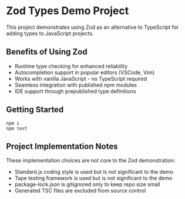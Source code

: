 # Zod Types Demo Project

This project demonstrates using Zod as an alternative to TypeScript for adding types to JavaScript projects.

## Benefits of Using Zod
* Runtime type checking for enhanced reliability
* Autocompletion support in popular editors (VSCode, Vim)
* Works with vanilla JavaScript - no TypeScript required
* Seamless integration with published npm modules
* IDE support through prepublished type definitions

## Getting Started
```
npm i
npm test
```

## Project Implementation Notes
These implementation choices are not core to the Zod demonstration:
* Standard.js coding style is used but is not significant to the demo
* Tape testing framework is used but is not significant to the demo
* package-lock.json is gitignored only to keep repo size small
* Generated TSC files are excluded from source control


